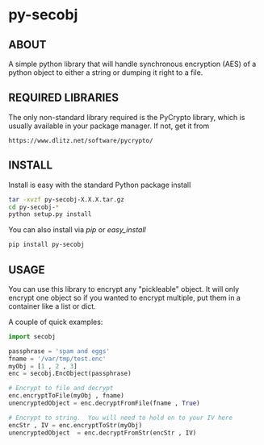 # py-secobj #

## ABOUT ##
A simple python library that will handle synchronous encryption (AES) of
a python object to either a string or dumping it right to a file.

## REQUIRED LIBRARIES ##
The only non-standard library required is the PyCrypto library, which
is usually available in your package manager.  If not, get it from 

    https://www.dlitz.net/software/pycrypto/

## INSTALL ##
Install is easy with the standard Python package install

```bash
tar -xvzf py-secobj-X.X.X.tar.gz
cd py-secobj-*
python setup.py install
```

You can also install via *pip* or *easy_install*
    
```bash
pip install py-secobj
```

## USAGE ##
You can use this library to encrypt any "pickleable" object.  It will only
encrypt one object so if you wanted to encrypt multiple, put them in a
container like a list or dict.

A couple of quick examples:

```python
import secobj

passphrase = 'spam and eggs'
fname = '/var/tmp/test.enc'
myObj = [1 , 2 , 3]
enc = secobj.EncObject(passphrase)

# Encrypt to file and decrypt
enc.encryptToFile(myObj , fname)
unencryptedObject = enc.decryptFromFile(fname , True)

# Encrypt to string.  You will need to hold on to your IV here
encStr , IV = enc.encryptToStr(myObj)
unencryptedObject  = enc.decryptFromStr(encStr , IV)
```

